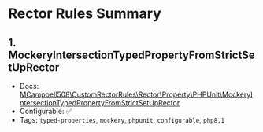 # Rector Rules Summary


## 1. MockeryIntersectionTypedPropertyFromStrictSetUpRector

- Docs: [MCampbell508\CustomRectorRules\Rector\Property\PHPUnit\MockeryIntersectionTypedPropertyFromStrictSetUpRector](/docs/mockery_property_types.md)
- Configurable: ✅
- Tags: `typed-properties`, `mockery`, `phpunit`, `configurable`, `php8.1`

